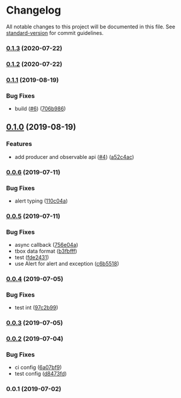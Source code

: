 # Changelog

All notable changes to this project will be documented in this file. See [standard-version](https://github.com/conventional-changelog/standard-version) for commit guidelines.

### [0.1.3](https://github.com/36node/bus-messenger/compare/v0.1.2...v0.1.3) (2020-07-22)



### [0.1.2](https://github.com/36node/bus-messenger/compare/v0.1.1...v0.1.2) (2020-07-22)



### [0.1.1](https://github.com/36node/bus-messenger/compare/v0.1.0...v0.1.1) (2019-08-19)


### Bug Fixes

* build ([#6](https://github.com/36node/bus-messenger/issues/6)) ([706b986](https://github.com/36node/bus-messenger/commit/706b986))



## [0.1.0](https://github.com/36node/bus-messenger/compare/v0.0.6...v0.1.0) (2019-08-19)


### Features

* add producer and observable api ([#4](https://github.com/36node/bus-messenger/issues/4)) ([a52c4ac](https://github.com/36node/bus-messenger/commit/a52c4ac))



### [0.0.6](https://github.com/36node/bus-messenger/compare/v0.0.5...v0.0.6) (2019-07-11)


### Bug Fixes

* alert typing ([110c04a](https://github.com/36node/bus-messenger/commit/110c04a))



### [0.0.5](https://github.com/36node/bus-messenger/compare/v0.0.4...v0.0.5) (2019-07-11)


### Bug Fixes

* async callback ([756e04a](https://github.com/36node/bus-messenger/commit/756e04a))
* tbox data format ([b3fbfff](https://github.com/36node/bus-messenger/commit/b3fbfff))
* test ([fde2431](https://github.com/36node/bus-messenger/commit/fde2431))
* use Alert for alert and exception ([c6b5518](https://github.com/36node/bus-messenger/commit/c6b5518))



### [0.0.4](https://github.com/36node/bus-messenger/compare/v0.0.3...v0.0.4) (2019-07-05)


### Bug Fixes

* test int ([97c2b99](https://github.com/36node/bus-messenger/commit/97c2b99))



### [0.0.3](https://github.com/36node/bus-messenger/compare/v0.0.2...v0.0.3) (2019-07-05)



### [0.0.2](https://github.com/36node/bus-messenger/compare/v0.0.1...v0.0.2) (2019-07-04)


### Bug Fixes

* ci config ([6a07bf9](https://github.com/36node/bus-messenger/commit/6a07bf9))
* test config ([d8473fd](https://github.com/36node/bus-messenger/commit/d8473fd))



### 0.0.1 (2019-07-02)
